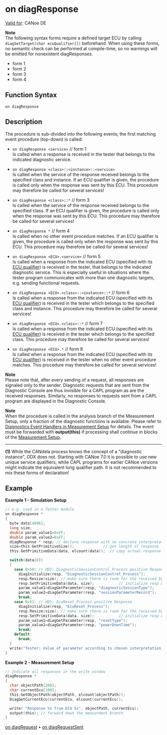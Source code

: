 # on diagResponse

[Valid for](../../../Shared/FeatureAvailability.md): CANoe DE

**Note**  
The following syntax forms require a defined target ECU by calling `diagSetTarget(char ecuQualifier[])` beforehand. When using these forms, no semantic check can be performed at compile-time, so no warnings will be emitted for nonexistent diagResponses.

- form 1
- form 2
- form 3
- form 4

## Function Syntax

`on diagResponse`

## Description

The procedure is sub-divided into the following events; the first matching event procedure (top-down) is called:

- `on diagResponse <service>` // form 1  
  Is called when a response is received in the tester that belongs to the indicated diagnostic service.

- `on diagResponse <class>::<instance>::<service>`  
  Is called when the service of the response received belongs to the specified class and instance. If an ECU qualifier is given, the procedure is called only when the response was sent by this ECU. This procedure may therefore be called for several services!

- `on diagResponse <class>::*` // form 3  
  Is called when the service of the response received belongs to the specified class. If an ECU qualifier is given, the procedure is called only when the response was sent by this ECU. This procedure may therefore be called for several services!

- `on diagResponse *` // form 4  
  Is called when no other event procedure matches. If an ECU qualifier is given, the procedure is called only when the response was sent by this ECU. This procedure may therefore be called for several services!

- `on diagResponse <ECU>.<service>` // form 5  
  Is called when a response from the indicated ECU (specified with its [ECU qualifier](../../../CANoeCANalyzer/Diagnostics/DiagISOTPconfig/DiagDescr/DiagDescOther.md)) is received in the tester, that belongs to the indicated diagnostic service. This is especially useful in situations where the tester program communicates with more than one diagnostic targets, e.g. sending functional requests.

- `on diagResponse <ECU>.<class>::<instance>::*` // form 6  
  Is called when a response from the indicated ECU (specified with its [ECU qualifier](../../../CANoeCANalyzer/Diagnostics/DiagISOTPconfig/DiagDescr/DiagDescOther.md)) is received in the tester which belongs to the specified class and instance. This procedure may therefore be called for several services!

- `on diagResponse <ECU>.<class>::*` // form 7  
  Is called when a response from the indicated ECU (specified with its [ECU qualifier](../../../CANoeCANalyzer/Diagnostics/DiagISOTPconfig/DiagDescr/DiagDescOther.md)) is received in the tester which belongs to the specified class. This procedure may therefore be called for several services!

- `on diagResponse <ECU>.*` // form 8  
  Is called when a response from the indicated ECU (specified with its [ECU qualifier](../../../CANoeCANalyzer/Diagnostics/DiagISOTPconfig/DiagDescr/DiagDescOther.md)) is received in the tester when no other event procedure matches. This procedure may therefore be called for several services!

**Note**  
Please note that, after every sending of a request, all responses are signaled only to the sender. Diagnostic requests that are sent from the Diagnostic Console are thus invisible for a CAPL program as are the received responses. Similarly, no responses to requests sent from a CAPL program are displayed in the Diagnostic Console.

**Note**  
When the procedure is called in the analysis branch of the Measurement Setup, only a fraction of the diagnostic functions is available. Please refer to [Diagnostics Event Handlers in Measurement Setup](../CAPLfunctionsDiagnosticsEventHandlerAnalysisBranch.md) for details. The event must be forwarded with **output(this)** if processing shall continue in blocks of the [Measurement Setup](../../../CANoeCANalyzer/Windows/MeasurementSetup/MeasurementSetupWindow.md).

_______________________  
**(1)** While the CANdela process knows the concept of a "diagnostic instance", ODX does not. Starting with CANoe 7.0 it is possible to use new unique service qualifiers, while CAPL programs for earlier CANoe versions might indicate the equivalent long qualifier path. It is not recommended to mix these forms of declaration!

## Example

**Example 1 - Simulation Setup**  

```c
// e.g. used in a Tester module
on diagResponse *
{
  byte data[4096];
  long size;
  double param_value1=0xFF;
  double param_value2=0xFF;
  diagResponse * resp; // declare response with no concrete interpretation
  size=this.GetPrimitiveSize();             // get length of response
  this.GetPrimitiveData(data, elcount(data));  // copy actual response from "on diagResponse *" into data array

  switch(data[0])
  {
    case 0x50: // UDS: DiagnosticSessionControl_Process positive Response
      diagInitialize(resp, "DiagnosticSessionControl_Process");
      resp.Resize(size); // make sure there is room for the received bytes
      resp.SetPrimitiveData(data, size);           // initialize resp with actual response from data array
      param_value1=diagGetParameter(resp, "diagnosticSessionType");
      param_value2=diagGetParameter(resp, "sessionParameterRecord");
      break;
    case 0x51: // UDS: EcuReset_Process positive Response
      diagInitialize(resp, "EcuReset_Process");
      resp.Resize(size); // make sure there is room for the received bytes
      resp.SetPrimitiveData(data, size);           // initialize resp with actual response from data array
      param_value1=diagGetParameter(resp, "resetType");
      param_value2=diagGetParameter(resp, "powerDownTime");
      break;
    default:
      break;
  }
  write("Tester: Value of parameter according to chosen interpretation: 0x%x 0x%x %3.0lf %3.0lf",data[0], data[1], param_value1, param_value2);
}
```

**Example 2 - Measurement Setup**  

```c
// Indicate all responses in the write window
diagResponse *
{
  char objectPath[200];
  char currentEcu[100];
  this.GetObjectPath(objectPath, elcount(objectPath));
  DiagGetCurrentEcu(currentEcu, elcount(currentEcu));

  write( "Response %s from ECU %s", objectPath, currentEcu);
  output(this); // forward down the measurment branch
}
```

[on diagRequest](CAPLfunctionOnDiagRequest.md) • [on diagRequestSent](CAPLfunctionOnDiagRequestSent.md)
